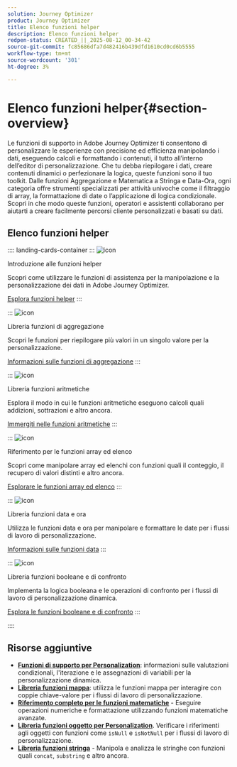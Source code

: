 ```yaml
---
solution: Journey Optimizer
product: Journey Optimizer
title: Elenco funzioni helper
description: Elenco funzioni helper
redpen-status: CREATED_||_2025-08-12_00-34-42
source-git-commit: fc85686dfa7d482416b439dfd1610cd0cd6b5555
workflow-type: tm+mt
source-wordcount: '301'
ht-degree: 3%

---
```



# Elenco funzioni helper{#section-overview}

Le funzioni di supporto in Adobe Journey Optimizer ti consentono di personalizzare le esperienze con precisione ed efficienza manipolando i dati, eseguendo calcoli e formattando i contenuti, il tutto all’interno dell’editor di personalizzazione. Che tu debba riepilogare i dati, creare contenuti dinamici o perfezionare la logica, queste funzioni sono il tuo toolkit. Dalle funzioni Aggregazione e Matematica a Stringa e Data-Ora, ogni categoria offre strumenti specializzati per attività univoche come il filtraggio di array, la formattazione di date o l’applicazione di logica condizionale. Scopri in che modo queste funzioni, operatori e assistenti collaborano per aiutarti a creare facilmente percorsi cliente personalizzati e basati su dati.

## Elenco funzioni helper

:::: landing-cards-container
:::
![icon](https://cdn.experienceleague.adobe.com/icons/circle-play.svg)

Introduzione alle funzioni helper

Scopri come utilizzare le funzioni di assistenza per la manipolazione e la personalizzazione dei dati in Adobe Journey Optimizer.

[Esplora funzioni helper](../using/personalization/functions/functions.md)
:::

:::
![icon](https://cdn.experienceleague.adobe.com/icons/list-check.svg)

Libreria funzioni di aggregazione

Scopri le funzioni per riepilogare più valori in un singolo valore per la personalizzazione.

[Informazioni sulle funzioni di aggregazione](../using/personalization/functions/aggregation.md)
:::

:::
![icon](https://cdn.experienceleague.adobe.com/icons/code-branch.svg)

Libreria funzioni aritmetiche

Esplora il modo in cui le funzioni aritmetiche eseguono calcoli quali addizioni, sottrazioni e altro ancora.

[Immergiti nelle funzioni aritmetiche](../using/personalization/functions/arithmetic-functions.md)
:::

:::
![icon](https://cdn.experienceleague.adobe.com/icons/code-branch.svg)

Riferimento per le funzioni array ed elenco

Scopri come manipolare array ed elenchi con funzioni quali il conteggio, il recupero di valori distinti e altro ancora.

[Esplorare le funzioni array ed elenco](../using/personalization/functions/arrays-list.md)
:::

:::
![icon](https://cdn.experienceleague.adobe.com/icons/calendar-alt.svg)

Libreria funzioni data e ora

Utilizza le funzioni data e ora per manipolare e formattare le date per i flussi di lavoro di personalizzazione.

[Informazioni sulle funzioni data](../using/personalization/functions/dates.md)
:::

:::
![icon](https://cdn.experienceleague.adobe.com/icons/code-branch.svg)

Libreria funzioni booleane e di confronto

Implementa la logica booleana e le operazioni di confronto per i flussi di lavoro di personalizzazione dinamica.

[Esplora le funzioni booleane e di confronto](../using/personalization/functions/operators.md)
:::

::::


## Risorse aggiuntive

- **[Funzioni di supporto per Personalization](../using/personalization/functions/helpers.md)**: informazioni sulle valutazioni condizionali, l&#39;iterazione e le assegnazioni di variabili per la personalizzazione dinamica.
- **[Libreria funzioni mappa](../using/personalization/functions/maps.md)**: utilizza le funzioni mappa per interagire con coppie chiave-valore per i flussi di lavoro di personalizzazione.
- **[Riferimento completo per le funzioni matematiche](../using/personalization/functions/math.md)** - Eseguire operazioni numeriche e formattazione utilizzando funzioni matematiche avanzate.
- **[Libreria funzioni oggetto per Personalization](../using/personalization/functions/objects.md)**. Verificare i riferimenti agli oggetti con funzioni come `isNull` e `isNotNull` per i flussi di lavoro di personalizzazione.
- **[Libreria funzioni stringa](../using/personalization/functions/string.md)** - Manipola e analizza le stringhe con funzioni quali `concat`, `substring` e altro ancora.
